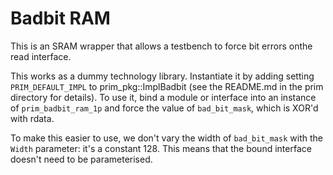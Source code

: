 Badbit RAM
==========

This is an SRAM wrapper that allows a testbench to force bit errors onthe read interface.

This works as a dummy technology library.
Instantiate it by adding setting `PRIM_DEFAULT_IMPL` to prim_pkg::ImplBadbit (see the README.md in the prim directory for details).
To use it, bind a module or interface into an instance of `prim_badbit_ram_1p` and force the value of `bad_bit_mask`, which is XOR'd with rdata.

To make this easier to use, we don't vary the width of `bad_bit_mask` with the `Width` parameter: it's a constant 128.
This means that the bound interface doesn't need to be parameterised.

